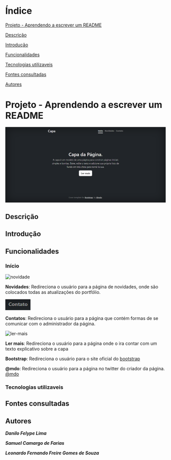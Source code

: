 # Índice

[Projeto - Aprendendo a escrever um README](#projeto---aprendendo-a-escrever-um-readme)

[Descrição](#descri%C3%A7%C3%A3o)

[Introdução](#introdu%C3%A7%C3%A3o)

[Funcionalidades](#funcionalidades)

[Tecnologias utilizaveis](#tecnologias-utilizaveis)

[Fontes consultadas](#fontes-consultadas)

[Autores](#autores)

# Projeto - Aprendendo a escrever um README

![image info](img/capa.png)

## Descrição

## Introdução

## Funcionalidades

### Início

![novidade](img/bot%C3%A3o%20novidade.png)

**Novidades**: Redireciona o usuário para a página de novidades, onde são colocados todas as atualizações do portfólio.

![contatos](img/bot%C3%A3o%20contato.png)

**Contatos**: Redireciona o usuário para a página que contém formas de se comunicar com o administrador da página.

![ler-mais](img/bot%C3%A3o%20ler%20mais.png)

**Ler mais**: Redireciona o usuário para a página onde o ira contar com um texto explicativo sobre a capa

**Bootstrap**: Redireciona o usuário para o site oficial do [bootstrap](https://getbootstrap.com/)

**@mdo**: Redireciona o usuário para a página no twitter do criador da página. [@mdo](https://twitter.com/mdo)

### Tecnologias utilizaveis

## Fontes consultadas 

## Autores

**_Danilo Felype Lima_**

**_Samuel Camargo de Farias_**

**_Leonardo Fernando Freire Gomes de Souza_**